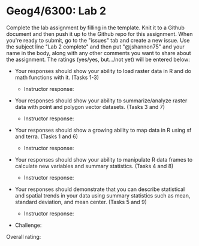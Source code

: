 # Geog4/6300: Lab 2

Complete the lab assignment by filling in the template. Knit it to a Github document and then push it up to the Github repo for this assignment. When you're ready to submit, go to the "issues" tab and create a new issue. Use the subject line "Lab 2 complete" and then put "@jshannon75" and your name in the body, along with any other comments you want to share about the assignment. The ratings (yes/yes, but.../not yet) will be entered below:

* Your responses should show your ability to load raster data in R and do math functions with it. (Tasks 1-3)
    * Instructor response:
    
* Your responses should show your ability to summarize/analyze raster data with point and polygon vector datasets. (Tasks 3 and 7)
    * Instructor response:
    
* Your responses should show a growing ability to map data in R using sf and terra. (Tasks 1 and 6)
    * Instructor response:

* Your responses should show your ability to manipulate R data frames to calculate new variables and summary statistics. (Tasks 4 and 8)
    * Instructor response:
    
* Your responses should demonstrate that you can describe statistical and spatial trends in your data using summary statistics such as mean, standard deviation, and mean center. (Tasks 5 and 9)
    * Instructor response:

* Challenge:

Overall rating:
